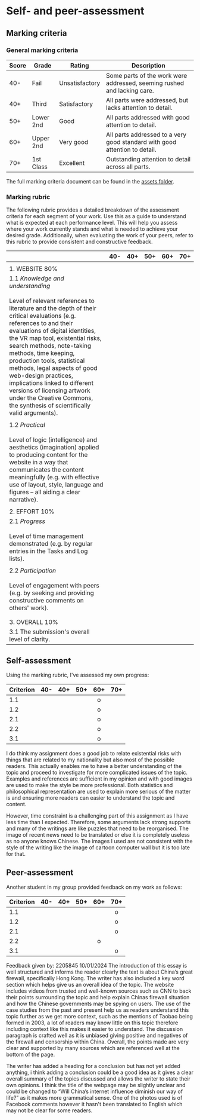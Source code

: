 # Self- and peer-assessment
## Marking criteria
### General marking criteria 

| Score | Grade | Rating | Description |
|-------|-------|--------|-------------|
| 40-   | Fail  | Unsatisfactory | Some parts of the work were addressed, seeming rushed and lacking care. |
| 40+   | Third | Satisfactory   | All parts were addressed, but lacks attention to detail. |
| 50+   | Lower 2nd | Good | All parts addressed with good attention to detail. |
| 60+   | Upper 2nd | Very good | All parts addressed to a very good standard with good attention to detail. |
| 70+   | 1st Class | Excellent | Outstanding attention to detail across all parts. |

The full marking criteria document can be found in the [assets folder](https://github.com/khofstadter/CS220AU-DP/tree/main/assets/general-marking-criteria). 

### Marking rubric
The following rubric provides a detailed breakdown of the assessment criteria for each segment of your work. Use this as a guide to understand what is expected at each performance level. This will help you assess where your work currently stands and what is needed to achieve your desired grade. Additionally, when evaluating the work of your peers, refer to this rubric to provide consistent and constructive feedback.

||40-      |40+           |50+                                                                                                                     |60+|70+|
|------|---------|--------------|------------------------------------------------------------------------------------------------------------------------|---|---|
|      |         |              |                                                                                                                        |   |   |
|1. WEBSITE 80%|         |              |                                                                                                                        |   |   |
|1.1 *Knowledge and understanding* <br><br> Level of relevant references to literature and the depth of their critical evaluations (e.g. references to and their evaluations of digital identities, the VR map tool, existential risks, search methods, note-taking methods, time keeping, production tools, statistical methods, legal aspects of good web-design practices, implications linked to different versions of licensing artwork under the Creative Commons, the synthesis of scientifically valid arguments).|         |              |                                                                                                                        |   |   |
|      |         |              |                                                                                                                        |   |   |
|1.2 *Practical* <br><br> Level of logic (intelligence) and aesthetics (imagination) applied to producing content for the website in a way that communicates the content meaningfully (e.g. with effective use of layout, style, language and figures – all aiding a clear narrative).|         |              |                                                                                                                        |   |   |
|      |         |              |                                                                                                                        |   |   |
|2. EFFORT 10%|         |              |                                                                                                                        |   |   |
|2.1 *Progress* <br><br> Level of time management demonstrated (e.g. by regular entries in the Tasks and Log lists).|         |              |                                                                                                                        |   |   |
|      |         |              |                                                                                                                        |   |   |
|2.2 *Participation* <br><br> Level of engagement with peers (e.g. by seeking and providing constructive comments on others' work).|         |              |                                                                                                                        |   |   |
|      |         |              |                                                                                                                        |   |   |
|      |         |              |                                                                                                                        |   |   |
|3. OVERALL 10% |         |              |                                                                                                                        |   |   |
|3.1 The submission's overall level of clarity. |         |              |                                                                                                                        |   |   |


## Self-assessment
Using the marking rubric, I've assessed my own progress: <!-- move the symbols in the table below -->

| Criterion | 40- | 40+ | 50+ | 60+ | 70+ | 
|-----------|:---:|:---:|:---:|:---:|:---:|
| 1.1       |     |     |     |  o  |     |
| 1.2       |     |     |     |  o  |     |
| 2.1       |     |     |     |  o  |     |
| 2.2       |     |     |     |  o  |     |
| 3.1       |     |     |     |  o  |     |  

I do think my assignment does a good job to relate existential risks with things that are related to my nationality but also most of the possible readers. This actually enables me to have a better understanding of the topic and proceed to investigate for more complicated issues of the topic. Examples and references are sufficient in my opinion and with good images are used to make the style be more professional. Both statistics and philosophical representation are used to explain more serious of the matter is and ensuring more readers can easier to understand the topic and content. 

However, time constraint is a challenging part of this assignment as I have less time than I expected. Therefore, some arguments lack strong supports and many of the writings are like puzzles that need to be reorganised. The image of recent news need to be translated or else it is completely useless as no anyone knows Chinese. The images I used are not consistent with the style of the writing like the image of cartoon computer wall but it is too late for that.

## Peer-assessment
Another student in my group provided feedback on my work as follows: 

| Criterion | 40- | 40+ | 50+ | 60+ | 70+ | 
|-----------|:---:|:---:|:---:|:---:|:---:|
| 1.1       |     |     |     |     |  o  |
| 1.2       |     |     |     |     |  o  |
| 2.1       |     |     |     |     |  o  |
| 2.2       |     |     |     |  o  |     |
| 3.1       |     |     |     |     |  o  |

Feedback given by: 2205845 10/01/2024
The introduction of this essay is well structured and informs the reader clearly the text is about China’s great firewall, specifically Hong Kong. The writer has also included a key word section which helps give us an overall idea of the topic. The website includes videos from trusted and well-known sources such as CNN to back their points surrounding the topic and help explain Chinas firewall situation and how the Chinese governments may be spying on users. The use of the case studies from the past and present help us as readers understand this topic further as we get more context, such as the mentions of Taobao being formed in 2003, a lot of readers may know little on this topic therefore including context like this makes it easier to understand. The discussion paragraph is crafted well as it is unbiased giving positive and negatives of the firewall and censorship within China. Overall, the points made are very clear and supported by many sources which are referenced well at the bottom of the page.

The writer has added a heading for a conclusion but has not yet added anything, i think adding a conclusion could be a good idea as it gives a clear overall summary of the topics discussed and allows the writer to state their own opinions. I think the title of the webpage may be slightly unclear and could be changed to “Will China’s internet influence diminish our way of life?” as it makes more grammatical sense. One of the photos used is of Facebook comments however it hasn't been translated to English which may not be clear for some readers.

